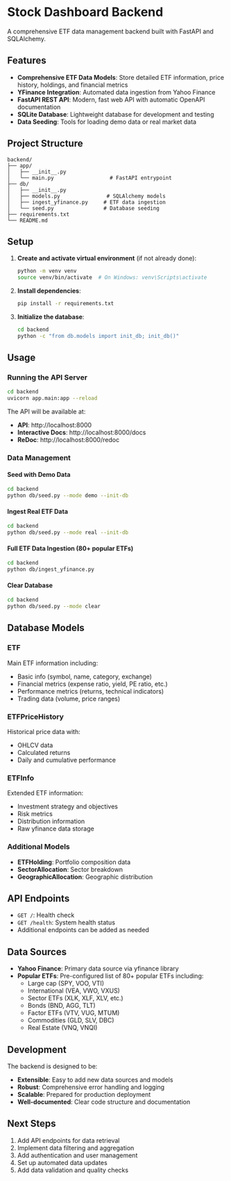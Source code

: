 # Stock Dashboard Backend

A comprehensive ETF data management backend built with FastAPI and SQLAlchemy.

## Features

- **Comprehensive ETF Data Models**: Store detailed ETF information, price history, holdings, and financial metrics
- **YFinance Integration**: Automated data ingestion from Yahoo Finance
- **FastAPI REST API**: Modern, fast web API with automatic OpenAPI documentation
- **SQLite Database**: Lightweight database for development and testing
- **Data Seeding**: Tools for loading demo data or real market data

## Project Structure

```
backend/
├── app/
│   ├── __init__.py
│   └── main.py                  # FastAPI entrypoint
├── db/
│   ├── __init__.py
│   ├── models.py               # SQLAlchemy models
│   ├── ingest_yfinance.py     # ETF data ingestion
│   └── seed.py                # Database seeding
├── requirements.txt
└── README.md
```

## Setup

1. **Create and activate virtual environment** (if not already done):
   ```bash
   python -m venv venv
   source venv/bin/activate  # On Windows: venv\Scripts\activate
   ```

2. **Install dependencies**:
   ```bash
   pip install -r requirements.txt
   ```

3. **Initialize the database**:
   ```bash
   cd backend
   python -c "from db.models import init_db; init_db()"
   ```

## Usage

### Running the API Server

```bash
cd backend
uvicorn app.main:app --reload
```

The API will be available at:
- **API**: http://localhost:8000
- **Interactive Docs**: http://localhost:8000/docs
- **ReDoc**: http://localhost:8000/redoc

### Data Management

#### Seed with Demo Data
```bash
cd backend
python db/seed.py --mode demo --init-db
```

#### Ingest Real ETF Data
```bash
cd backend
python db/seed.py --mode real --init-db
```

#### Full ETF Data Ingestion (80+ popular ETFs)
```bash
cd backend
python db/ingest_yfinance.py
```

#### Clear Database
```bash
cd backend
python db/seed.py --mode clear
```

## Database Models

### ETF
Main ETF information including:
- Basic info (symbol, name, category, exchange)
- Financial metrics (expense ratio, yield, PE ratio, etc.)
- Performance metrics (returns, technical indicators)
- Trading data (volume, price ranges)

### ETFPriceHistory
Historical price data with:
- OHLCV data
- Calculated returns
- Daily and cumulative performance

### ETFInfo
Extended ETF information:
- Investment strategy and objectives
- Risk metrics
- Distribution information
- Raw yfinance data storage

### Additional Models
- **ETFHolding**: Portfolio composition data
- **SectorAllocation**: Sector breakdown
- **GeographicAllocation**: Geographic distribution

## API Endpoints

- `GET /`: Health check
- `GET /health`: System health status
- Additional endpoints can be added as needed

## Data Sources

- **Yahoo Finance**: Primary data source via yfinance library
- **Popular ETFs**: Pre-configured list of 80+ popular ETFs including:
  - Large cap (SPY, VOO, VTI)
  - International (VEA, VWO, VXUS)
  - Sector ETFs (XLK, XLF, XLV, etc.)
  - Bonds (BND, AGG, TLT)
  - Factor ETFs (VTV, VUG, MTUM)
  - Commodities (GLD, SLV, DBC)
  - Real Estate (VNQ, VNQI)

## Development

The backend is designed to be:
- **Extensible**: Easy to add new data sources and models
- **Robust**: Comprehensive error handling and logging
- **Scalable**: Prepared for production deployment
- **Well-documented**: Clear code structure and documentation

## Next Steps

1. Add API endpoints for data retrieval
2. Implement data filtering and aggregation
3. Add authentication and user management
4. Set up automated data updates
5. Add data validation and quality checks

